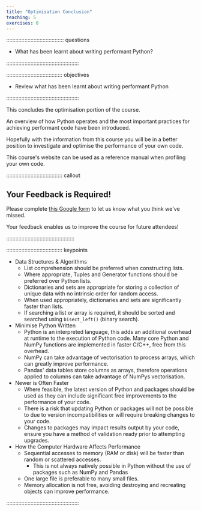 ```yaml
---
title: "Optimisation Conclusion"
teaching: 5
exercises: 0
---
```


:::::::::::::::::::::::::::::::::::::: questions

- What has been learnt about writing performant Python?

::::::::::::::::::::::::::::::::::::::::::::::::


::::::::::::::::::::::::::::::::::::: objectives

- Review what has been learnt about writing performant Python

::::::::::::::::::::::::::::::::::::::::::::::::

This concludes the optimisation portion of the course.

An overview of how Python operates and the most important practices for achieving performant code have been introduced.

Hopefully with the information from this course you will be in a better position to investigate and optimise the performance of your own code.

This course's website can be used as a reference manual when profiling your own code.

::::::::::::::::::::::::::::::::::::: callout

## Your Feedback is Required!

Please complete [this Google form](https://forms.gle/C82uWBEou3FMrQs99) to let us know what you think we've missed.

Your feedback enables us to improve the course for future attendees!

:::::::::::::::::::::::::::::::::::::::::::::

::::::::::::::::::::::::::::::::::::: keypoints

- Data Structures & Algorithms
    - List comprehension should be preferred when constructing lists.
    - Where appropriate, Tuples and Generator functions should be preferred over Python lists.
    - Dictionaries and sets are appropriate for storing a collection of unique data with no intrinsic order for random access.
    - When used appropriately, dictionaries and sets are significantly faster than lists.
    - If searching a list or array is required, it should be sorted and searched using `bisect_left()` (binary search).
- Minimise Python Written
    - Python is an interpreted language, this adds an additional overhead at runtime to the execution of Python code. Many core Python and NumPy functions are implemented in faster C/C++, free from this overhead.
    - NumPy can take advantage of vectorisation to process arrays, which can greatly improve performance.
    - Pandas' data tables store columns as arrays, therefore operations applied to columns can take advantage of NumPys vectorisation.
- Newer is Often Faster
    - Where feasible, the latest version of Python and packages should be used as they can include significant free improvements to the performance of your code.
    - There is a risk that updating Python or packages will not be possible to due to version incompatibilities or will require breaking changes to your code.
    - Changes to packages may impact results output by your code, ensure you have a method of validation ready prior to attempting upgrades.
- How the Computer Hardware Affects Performance
    - Sequential accesses to memory (RAM or disk) will be faster than random or scattered accesses.
      - This is not always natively possible in Python without the use of packages such as NumPy and Pandas
    - One large file is preferable to many small files.
    - Memory allocation is not free, avoiding destroying and recreating objects can improve performance.

::::::::::::::::::::::::::::::::::::::::::::::::
